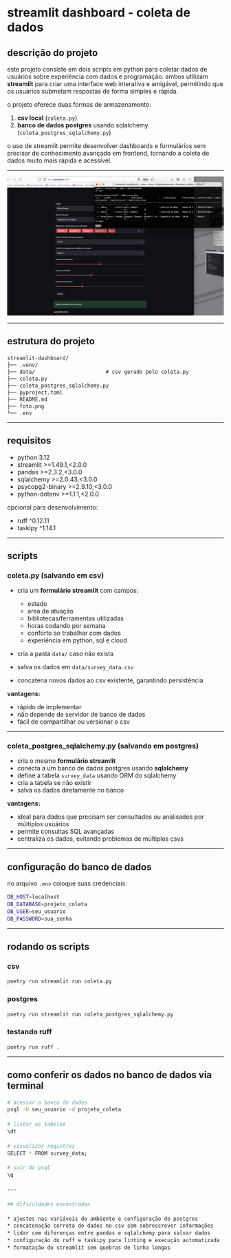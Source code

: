 # streamlit dashboard - coleta de dados

## descrição do projeto

este projeto consiste em dois scripts em python para coletar dados de usuários sobre experiência com dados e programação. ambos utilizam **streamlit** para criar uma interface web interativa e amigável, permitindo que os usuários submetam respostas de forma simples e rápida.

o projeto oferece duas formas de armazenamento:

1. **csv local** (`coleta.py`)  
2. **banco de dados postgres** usando sqlalchemy (`coleta_postgres_sqlalchemy.py`)

o uso de streamlit permite desenvolver dashboards e formulários sem precisar de conhecimento avançado em frontend, tornando a coleta de dados muito mais rápida e acessível.

---

![funcionamento do banco e dashboard](./foto.png)

---

## estrutura do projeto 

```properties
streamlit-dashboard/
├── .venv/
├── data/                       # csv gerado pelo coleta.py
├── coleta.py
├── coleta_postgres_sqlalchemy.py
├── pyproject.toml
├── README.md
├── foto.png
└── .env

```

--- 

## requisitos

* python 3.12
* streamlit >=1.49.1,<2.0.0
* pandas >=2.3.2,<3.0.0
* sqlalchemy >=2.0.43,<3.0.0
* psycopg2-binary >=2.9.10,<3.0.0
* python-dotenv >=1.1.1,<2.0.0

opcional para desenvolvimento:

* ruff ^0.12.11
* taskipy ^1.14.1

---

## scripts

### coleta.py (salvando em csv)

* cria um **formulário streamlit** com campos:
  * estado
  * area de atuação
  * bibliotecas/ferramentas utilizadas
  * horas codando por semana
  * conforto ao trabalhar com dados
  * experiência em python, sql e cloud

* cria a pasta `data/` caso não exista  
* salva os dados em `data/survey_data.csv`  
* concatena novos dados ao csv existente, garantindo persistência  

**vantagens:**

* rápido de implementar  
* não depende de servidor de banco de dados  
* fácil de compartilhar ou versionar o csv  

---

### coleta_postgres_sqlalchemy.py (salvando em postgres)

* cria o mesmo **formulário streamlit**  
* conecta a um banco de dados postgres usando **sqlalchemy**  
* define a tabela `survey_data` usando ORM do sqlalchemy  
* cria a tabela se não existir  
* salva os dados diretamente no banco  

**vantagens:**

* ideal para dados que precisam ser consultados ou analisados por múltiplos usuários  
* permite consultas SQL avançadas  
* centraliza os dados, evitando problemas de múltiplos csvs  

---
## configuração do banco de dados

no arquivo `.env` coloque suas credenciais:

```bash
DB_HOST=localhost
DB_DATABASE=projeto_coleta
DB_USER=seu_usuario
DB_PASSWORD=sua_senha
```
---

## rodando os scripts

### csv

```bash
poetry run streamlit run coleta.py
```
### postgres

```bash
poetry run streamlit run coleta_postgres_sqlalchemy.py

```

### testando ruff

```bash
poetry run ruff .
```

---
## como conferir os dados no banco de dados via terminal

```bash
# acessar o banco de dados
psql -U seu_usuario -d projeto_coleta

# listar as tabelas
\dt

# visualizar registros
SELECT * FROM survey_data;

# sair do psql
\q

--- 

## dificuldades encontradas

* ajustes nas variáveis de ambiente e configuração do postgres  
* concatenação correta de dados no csv sem sobrescrever informações  
* lidar com diferenças entre pandas e sqlalchemy para salvar dados  
* configuração do ruff e taskipy para linting e execução automatizada  
* formatação do streamlit sem quebras de linha longas
